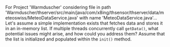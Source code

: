 For Project 'Warmduscher' considering file in path 'Warmduscher/thserver/src/main/java/com/x8ing/thsensor/thserver/data/meteoswiss/MeteoDataService.java' with name 'MeteoDataService.java'... 
Let's assume a simple implementation exists that fetches data and stores it in an in-memory list. If multiple threads concurrently call `getData()`, what potential issues might arise, and how could you address them? Assume that the list is initialized and populated within the `init()` method.